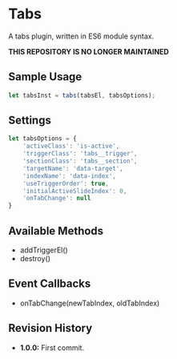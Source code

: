 # Tabs
A tabs plugin, written in ES6 module syntax.

**THIS REPOSITORY IS NO LONGER MAINTAINED**

## Sample Usage
``` javascript
let tabsInst = tabs(tabsEl, tabsOptions);
```

## Settings
``` javascript
let tabsOptions = {
	'activeClass': 'is-active',
	'triggerClass': 'tabs__trigger',
	'sectionClass': 'tabs__section',
	'targetName': 'data-target',
	'indexName': 'data-index',
	'useTriggerOrder': true,
	'initialActiveSlideIndex': 0,
	'onTabChange': null
}
```

## Available Methods
* addTriggerEl()
* destroy()

## Event Callbacks
* onTabChange(newTabIndex, oldTabIndex)

## Revision History
* **1.0.0:** First commit.
